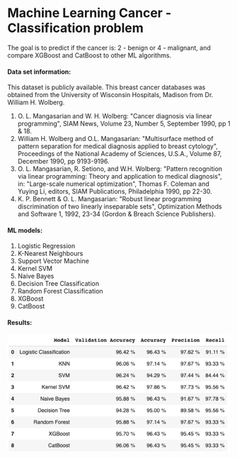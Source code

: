 # Machine Learning Cancer - Classification problem
The goal is to predict if the cancer is: 2 - benign or 4 - malignant, and compare XGBoost and CatBoost to other ML algorithms.

#### Data set information:
This dataset is publicly available. This breast cancer databases was obtained from the University of Wisconsin Hospitals, Madison from Dr. William H. Wolberg.

1. O. L. Mangasarian and W. H. Wolberg: "Cancer diagnosis via linear programming", SIAM News, Volume 23, Number 5, September 1990, pp 1 & 18.
2. William H. Wolberg and O.L. Mangasarian: "Multisurface method of pattern separation for medical diagnosis applied to breast cytology", Proceedings of the National Academy of Sciences, U.S.A., Volume 87, December 1990, pp 9193-9196.
3. O. L. Mangasarian, R. Setiono, and W.H. Wolberg: "Pattern recognition via linear programming: Theory and application to medical diagnosis", in: "Large-scale numerical optimization", Thomas F. Coleman and Yuying Li, editors, SIAM Publications, Philadelphia 1990, pp 22-30.
4. K. P. Bennett & O. L. Mangasarian: "Robust linear programming discrimination of two linearly inseparable sets", Optimization Methods and Software 1, 1992, 23-34 (Gordon & Breach Science Publishers).

#### ML models:
1. Logistic Regression
2. K-Nearest Neighbours
3. Support Vector Machine
4. Kernel SVM
5. Naive Bayes
6. Decision Tree Classification
7. Random Forest Classification
8. XGBoost
9. CatBoost

#### Results:
![Results](https://github.com/antoniobaricevic/ML_Cancer-Classification_problem/blob/main/Results.png?raw=true)
